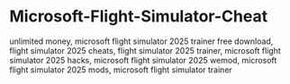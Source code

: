 # Microsoft-Flight-Simulator-Cheat
unlimited money, microsoft flight simulator 2025 trainer free download, flight simulator 2025 cheats, flight simulator 2025 trainer, microsoft flight simulator 2025 hacks, microsoft flight simulator 2025 wemod, microsoft flight simulator 2025 mods, microsoft flight simulator trainer
